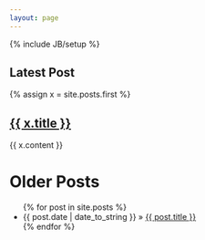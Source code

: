 ```yaml
---
layout: page
---
```

{% include JB/setup %}

## Latest Post


{% assign x = site.posts.first %}
<h2><a href="{{ x.url }}">{{ x.title }}</a></h2>
{{ x.content }}



# Older Posts

<ul class="posts">
  {% for post in site.posts %}
    <li><span>{{ post.date | date_to_string }}</span> &raquo; <a href="{{ BASE_PATH }}{{ post.url }}">{{ post.title }}</a></li>
  {% endfor %}
</ul>
